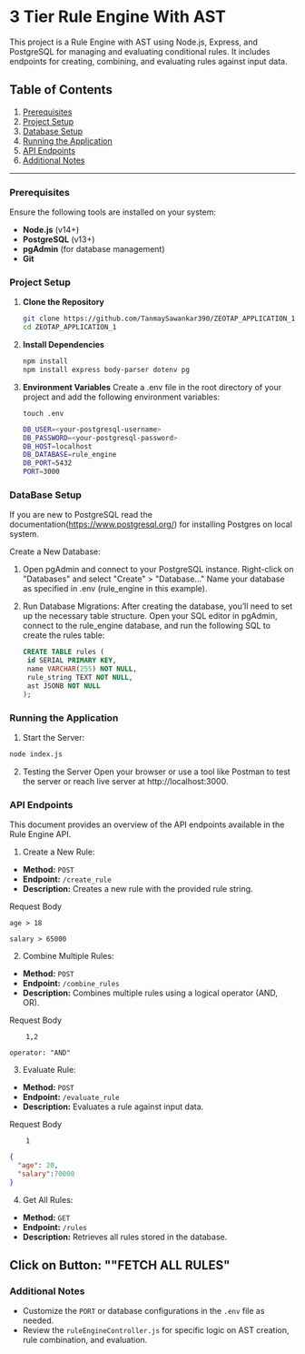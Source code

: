 # 3 Tier Rule Engine With AST 

This project is a Rule Engine with AST using Node.js, Express, and PostgreSQL for managing and evaluating conditional rules. It includes endpoints for creating, combining, and evaluating rules against input data.

## Table of Contents

1. [Prerequisites](#prerequisites)
2. [Project Setup](#project-setup)
3. [Database Setup](#database-setup)
4. [Running the Application](#running-the-application)
5. [API Endpoints](#api-endpoints)
6. [Additional Notes](#additional-notes)

---

### Prerequisites

Ensure the following tools are installed on your system:

- **Node.js** (v14+)
- **PostgreSQL** (v13+)
- **pgAdmin** (for database management)
- **Git**

### Project Setup

1. **Clone the Repository**

   ```bash
   git clone https://github.com/TanmaySawankar390/ZEOTAP_APPLICATION_1.git
   cd ZEOTAP_APPLICATION_1

2. **Install Dependencies**

   ```bash
   npm install
   npm install express body-parser dotenv pg
   ```

3. **Environment Variables**
   Create a .env file in the root directory of your project and add the following environment variables:
   ```
   touch .env
   ```
   ```bash
   DB_USER=<your-postgresql-username>
   DB_PASSWORD=<your-postgresql-password>
   DB_HOST=localhost
   DB_DATABASE=rule_engine
   DB_PORT=5432
   PORT=3000
   
### DataBase Setup
If you are new to PostgreSQL read the documentation(https://www.postgresql.org/) for installing Postgres on local system.

Create a New Database:
1. Open pgAdmin and connect to your PostgreSQL instance.
   Right-click on "Databases" and select "Create" > "Database…"
   Name your database as specified in .env (rule_engine in this example).
2. Run Database Migrations:
   After creating the database, you’ll need to set up the necessary table structure.
   Open your SQL editor in pgAdmin, connect to the rule_engine database, and run the following SQL to create the rules table:

   ```sql
   CREATE TABLE rules (
    id SERIAL PRIMARY KEY,
    name VARCHAR(255) NOT NULL,
    rule_string TEXT NOT NULL,
    ast JSONB NOT NULL
   );
   ```
### Running the Application

1. Start the Server:
```bash
node index.js
```
2. Testing the Server
   Open your browser or use a tool like Postman to test the server or reach live server at http://localhost:3000.
 
### API Endpoints

This document provides an overview of the API endpoints available in the Rule Engine API.

1. Create a New Rule:
- **Method:** `POST`  
- **Endpoint:** `/create_rule`  
- **Description:** Creates a new rule with the provided rule string.  

Request Body

```plaintext
age > 18
```
```plaintext
salary > 65000
```

2. Combine Multiple Rules:
- **Method:** `POST`  
- **Endpoint:** `/combine_rules`  
- **Description:** Combines multiple rules using a logical operator (AND, OR).  

Request Body
```plaintext RULEID:
    1,2
```

```plaintext LOGICAL OPERATION AND || OR:
operator: "AND"
```

3. Evaluate Rule:
- **Method:** `POST`  
- **Endpoint:** `/evaluate_rule`  
- **Description:** Evaluates a rule against input data.  

Request Body
```plaintext RULEID:
    1
```
```json
{
  "age": 20,
  "salary":70000
}
```
4. Get All Rules:
- **Method:** `GET`  
- **Endpoint:** `/rules`  
- **Description:** Retrieves all rules stored in the database.

Click on Button: ""FETCH ALL RULES"
---
### Additional Notes
- Customize the `PORT` or database configurations in the `.env` file as needed.
- Review the `ruleEngineController.js` for specific logic on AST creation, rule combination, and evaluation.
